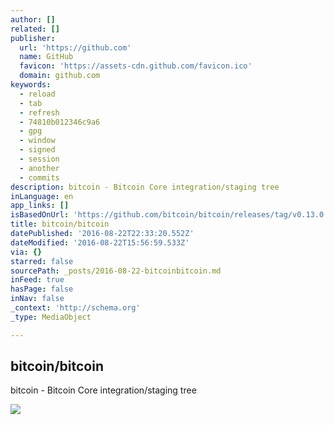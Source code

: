 ```yaml
---
author: []
related: []
publisher:
  url: 'https://github.com'
  name: GitHub
  favicon: 'https://assets-cdn.github.com/favicon.ico'
  domain: github.com
keywords:
  - reload
  - tab
  - refresh
  - 74810b012346c9a6
  - gpg
  - window
  - signed
  - session
  - another
  - commits
description: bitcoin - Bitcoin Core integration/staging tree
inLanguage: en
app_links: []
isBasedOnUrl: 'https://github.com/bitcoin/bitcoin/releases/tag/v0.13.0'
title: bitcoin/bitcoin
datePublished: '2016-08-22T22:33:20.552Z'
dateModified: '2016-08-22T15:56:59.533Z'
via: {}
starred: false
sourcePath: _posts/2016-08-22-bitcoinbitcoin.md
inFeed: true
hasPage: false
inNav: false
_context: 'http://schema.org'
_type: MediaObject

---
```

<article style=""><h1>bitcoin/bitcoin</h1><p>bitcoin - Bitcoin Core integration/staging tree</p><img src="https://avatars2.githubusercontent.com/u/528860?v=3&amp;s=400" /></article>